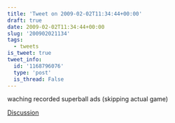 ```yaml
---
title: 'Tweet on 2009-02-02T11:34:44+00:00'
draft: true
date: 2009-02-02T11:34:44+00:00
slug: '200902021134'
tags:
  - tweets
is_tweet: true
tweet_info:
  id: '1168796076'
  type: 'post'
  is_thread: False
---
```




waching recorded superball ads (skipping actual game)

[Discussion](https://x.com/sytelus/status/1168796076)
